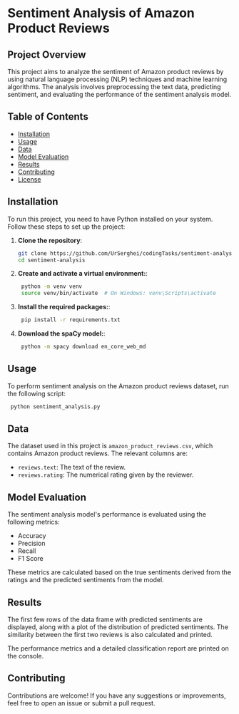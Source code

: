 # Sentiment Analysis of Amazon Product Reviews

## Project Overview
This project aims to analyze the sentiment of Amazon product reviews by using natural language processing (NLP) techniques and machine learning algorithms. The analysis involves preprocessing the text data, predicting sentiment, and evaluating the performance of the sentiment analysis model.

## Table of Contents
- [Installation](#installation)
- [Usage](#usage)
- [Data](#data)
- [Model Evaluation](#model-evaluation)
- [Results](#results)
- [Contributing](#contributing)
- [License](#license)

## Installation

To run this project, you need to have Python installed on your system. Follow these steps to set up the project:

1. **Clone the repository**:
   ```sh
   git clone https://github.com/UrSerghei/codingTasks/sentiment-analysis.git
   cd sentiment-analysis
   ```

2. **Create and activate a virtual environment:**:
   ```sh
    python -m venv venv
    source venv/bin/activate  # On Windows: venv\Scripts\activate
   ```

3. **Install the required packages:**:
   ```sh
    pip install -r requirements.txt
   ```

4. **Download the spaCy model:**:
   ```sh
    python -m spacy download en_core_web_md
   ```

## Usage

To perform sentiment analysis on the Amazon product reviews dataset, run the following script:

   ```sh
    python sentiment_analysis.py
   ```

## Data

The dataset used in this project is `amazon_product_reviews.csv`, which contains Amazon product reviews. The relevant columns are:

- `reviews.text`: The text of the review.
- `reviews.rating`: The numerical rating given by the reviewer.

## Model Evaluation

The sentiment analysis model's performance is evaluated using the following metrics:

- Accuracy
- Precision
- Recall
- F1 Score

These metrics are calculated based on the true sentiments derived from the ratings and the predicted sentiments from the model.

## Results

The first few rows of the data frame with predicted sentiments are displayed, along with a plot of the distribution of predicted sentiments. The similarity between the first two reviews is also calculated and printed.

The performance metrics and a detailed classification report are printed on the console.


## Contributing

Contributions are welcome! If you have any suggestions or improvements, feel free to open an issue or submit a pull request.
